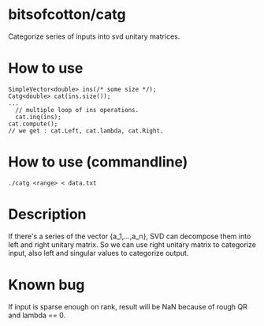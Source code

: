 # bitsofcotton/catg
Categorize series of inputs into svd unitary matrices.

# How to use
    SimpleVector<double> ins(/* some size */);
    Catg<double> cat(ins.size());
    ...
      // multiple loop of ins operations.
      cat.inq(ins);
    cat.compute();
    // we get : cat.Left, cat.lambda, cat.Right.

# How to use (commandline)
    ./catg <range> < data.txt

# Description
If there's a series of the vector {a_1,...,a_n}, SVD can decompose them into left and right unitary matrix.
So we can use right unitary matrix to categorize input, also left and singular values to categorize output.

# Known bug
If input is sparse enough on rank, result will be NaN because of rough QR and lambda == 0.
